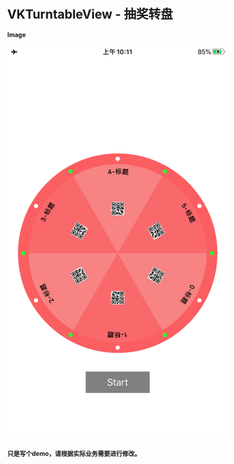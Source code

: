 # VKTurntableView - 抽奖转盘

#### Image
![image](https://github.com/VKOOY/VKTurntableView/blob/master/VKTurntableView/VKTurntableView.PNG)

#### 只是写个demo，请根据实际业务需要进行修改。
